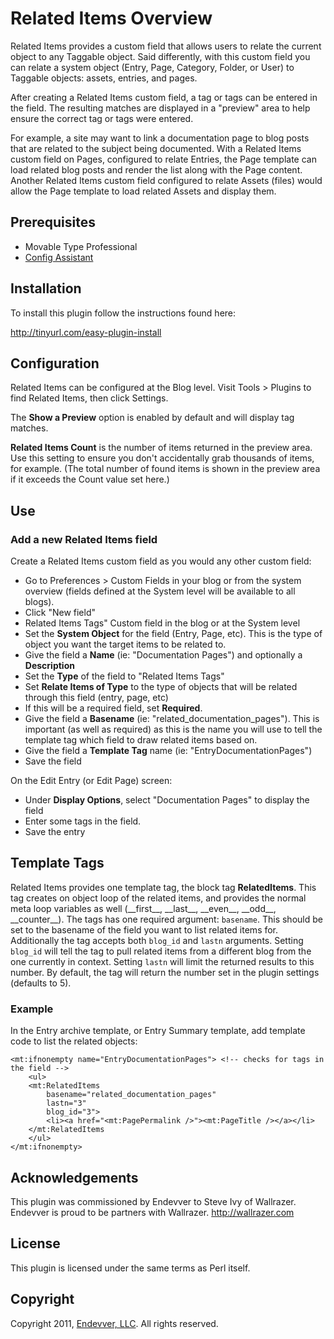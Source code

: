 # Related Items Overview

Related Items provides a custom field that allows users to relate the current object to any Taggable object. Said differently, with this custom field you can relate a system object (Entry, Page, Category, Folder, or User) to Taggable objects: assets, entries, and pages.

After creating a Related Items custom field, a tag or tags can be entered in the field. The resulting matches are displayed in a "preview" area to help ensure the correct tag or tags were entered.

For example, a site may want to link a documentation page to blog posts that are related to the subject being documented. With a Related Items custom field on Pages, configured to relate Entries, the Page template can load related blog posts and render the list along with the Page content. Another Related Items custom field configured to relate Assets (files) would allow the Page template to load related Assets and display them.

## Prerequisites

* Movable Type Professional
* [Config Assistant](https://github.com/openmelody/mt-plugin-configassistant/downloads)

## Installation

To install this plugin follow the instructions found here:

<http://tinyurl.com/easy-plugin-install>

## Configuration

Related Items can be configured at the Blog level. Visit Tools > Plugins to find Related Items, then click Settings.

The **Show a Preview** option is enabled by default and will display tag matches.

**Related Items Count** is the number of items returned in the preview area. Use this setting to ensure you don't accidentally grab thousands of items, for example. (The total number of found items is shown in the preview area if it exceeds the Count value set here.)

## Use

### Add a new Related Items field

Create a Related Items custom field as you would any other custom field:

* Go to Preferences > Custom Fields in your blog or from the system overview (fields defined at the System level will be available to all blogs).
* Click "New field"
* Related Items Tags" Custom field in the blog or at the System level
* Set the **System Object** for the field (Entry, Page, etc). This is the type of object you want the target items to be related to.
* Give the field a **Name** (ie: "Documentation Pages") and optionally a **Description**
* Set the **Type** of the field to "Related Items Tags"
* Set **Relate Items of Type** to the type of objects that will be related through this field (entry, page, etc)
* If this will be a required field, set **Required**. 
* Give the field a **Basename** (ie: "related_documentation_pages"). This is important (as well as required) as this is the name you will use to tell the template tag which field to draw related items based on.
* Give the field a **Template Tag** name (ie: "EntryDocumentationPages")
* Save the field

On the Edit Entry (or Edit Page) screen:

* Under **Display Options**, select "Documentation Pages" to display the field
* Enter some tags in the field.
* Save the entry

## Template Tags

Related Items provides one template tag, the block tag **RelatedItems**. This tag creates on object loop of the related items, and provides the normal meta loop variables as well (\_\_first\_\_, \_\_last\_\_, \_\_even\_\_, \_\_odd\_\_, \_\_counter\_\_). The tags has one required argument: `basename`. This should be set to the basename of the field you want to list related items for. Additionally the tag accepts both `blog_id` and `lastn` arguments. Setting `blog_id` will tell the tag to pull related items from a different blog from the one currently in context. Setting `lastn` will limit the returned results to this number. By default, the tag will return the number set in the plugin settings (defaults to 5).

### Example

In the Entry archive template, or Entry Summary template, add template code to list the related objects:

    <mt:ifnonempty name="EntryDocumentationPages"> <!-- checks for tags in the field -->
        <ul>
        <mt:RelatedItems 
            basename="related_documentation_pages"
            lastn="3"
            blog_id="3">
            <li><a href="<mt:PagePermalink />"><mt:PageTitle /></a></li>
        </mt:RelatedItems
        </ul>
    </mt:ifnonempty>

## Acknowledgements

This plugin was commissioned by Endevver to Steve Ivy of Wallrazer. Endevver is proud to be partners with Wallrazer. <http://wallrazer.com>

## License

This plugin is licensed under the same terms as Perl itself.

## Copyright

Copyright 2011, [Endevver, LLC](http://endevver.com). All rights reserved.
